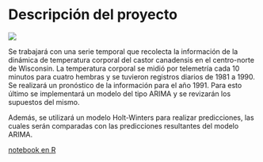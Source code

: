 # Descripción del proyecto

![](https://bellavistapoa.com/wp-content/uploads/2019/02/North-American-Beaver-1030x682.jpg)

Se trabajará con una serie temporal que recolecta la información de la dinámica de temperatura corporal del castor canadensis en el centro-norte de Wisconsin. La temperatura corporal se midió por telemetría cada 10 minutos para cuatro hembras y se tuvieron registros diarios de 1981 a 1990. Se realizará un pronóstico de la información para el año 1991. Para esto último se implementará un modelo del tipo ARIMA y se revizarán los supuestos del mismo.

Además, se utilizará un modelo Holt-Winters para realizar predicciones, las cuales serán comparadas con las predicciones resultantes del modelo ARIMA.

[notebook en R](https://luisapaez.github.io/Proyectos_AnalisisDatos/ModeloARIMA1/ModeloARIMA1.html)

